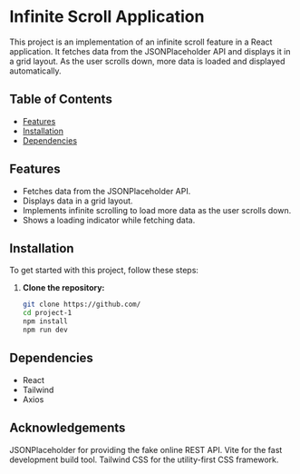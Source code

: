 # Infinite Scroll Application

This project is an implementation of an infinite scroll feature in a React application. It fetches data from the JSONPlaceholder API and displays it in a grid layout. As the user scrolls down, more data is loaded and displayed automatically.

## Table of Contents

- [Features](#features)
- [Installation](#installation)
- [Dependencies](#dependencies)


## Features

- Fetches data from the JSONPlaceholder API.
- Displays data in a grid layout.
- Implements infinite scrolling to load more data as the user scrolls down.
- Shows a loading indicator while fetching data.

## Installation

To get started with this project, follow these steps:

1. **Clone the repository:**

   ```bash
   git clone https://github.com/
   cd project-1
   npm install
   npm run dev 

## Dependencies

- React
- Tailwind 
- Axios
## Acknowledgements
JSONPlaceholder for providing the fake online REST API.
Vite for the fast development build tool.
Tailwind CSS for the utility-first CSS framework.